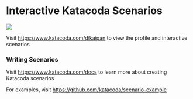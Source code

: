 # Interactive Katacoda Scenarios

[![](http://shields.katacoda.com/katacoda/dikaipan/count.svg)](https://www.katacoda.com/dikaipan "Get your profile on Katacoda.com")

Visit https://www.katacoda.com/dikaipan to view the profile and interactive scenarios

### Writing Scenarios
Visit https://www.katacoda.com/docs to learn more about creating Katacoda scenarios

For examples, visit https://github.com/katacoda/scenario-example
